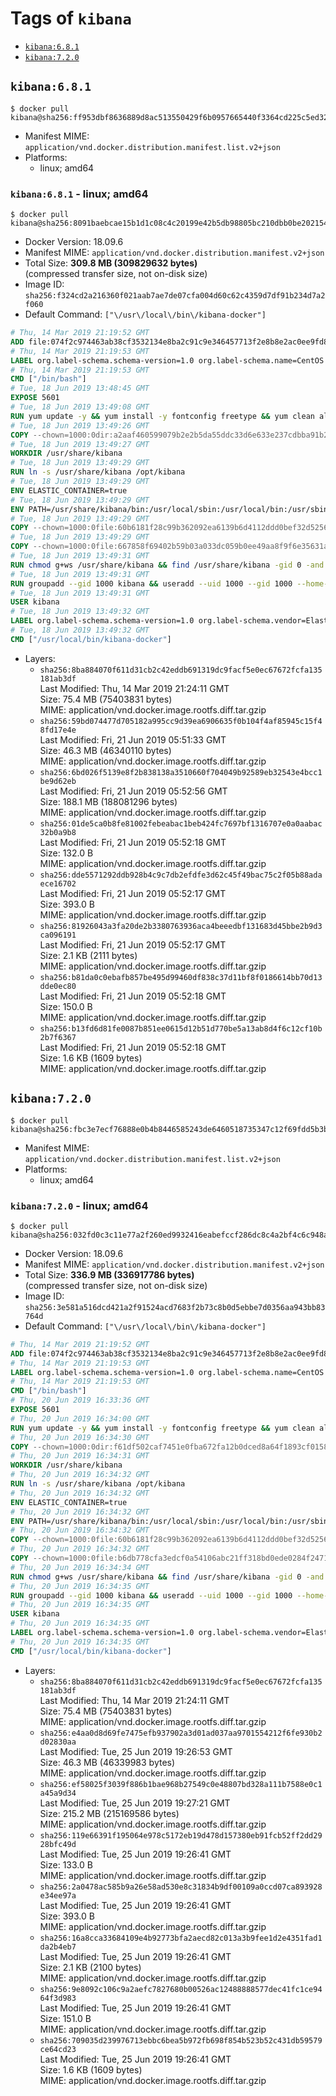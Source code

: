 <!-- THIS FILE IS GENERATED VIA './update-remote.sh' -->

# Tags of `kibana`

-	[`kibana:6.8.1`](#kibana681)
-	[`kibana:7.2.0`](#kibana720)

## `kibana:6.8.1`

```console
$ docker pull kibana@sha256:ff953dbf8636889d8ac513550429f6b0957665440f3364cd225c5ed32f5bb606
```

-	Manifest MIME: `application/vnd.docker.distribution.manifest.list.v2+json`
-	Platforms:
	-	linux; amd64

### `kibana:6.8.1` - linux; amd64

```console
$ docker pull kibana@sha256:8091baebcae15b1d1c08c4c20199e42b5db98805bc210dbb0be2021549af1680
```

-	Docker Version: 18.09.6
-	Manifest MIME: `application/vnd.docker.distribution.manifest.v2+json`
-	Total Size: **309.8 MB (309829632 bytes)**  
	(compressed transfer size, not on-disk size)
-	Image ID: `sha256:f324cd2a216360f021aab7ae7de07cfa004d60c62c4359d7df91b234d7a2f060`
-	Default Command: `["\/usr\/local\/bin\/kibana-docker"]`

```dockerfile
# Thu, 14 Mar 2019 21:19:52 GMT
ADD file:074f2c974463ab38cf3532134e8ba2c91c9e346457713f2e8b8e2ac0ee9fd83d in / 
# Thu, 14 Mar 2019 21:19:53 GMT
LABEL org.label-schema.schema-version=1.0 org.label-schema.name=CentOS Base Image org.label-schema.vendor=CentOS org.label-schema.license=GPLv2 org.label-schema.build-date=20190305
# Thu, 14 Mar 2019 21:19:53 GMT
CMD ["/bin/bash"]
# Tue, 18 Jun 2019 13:48:45 GMT
EXPOSE 5601
# Tue, 18 Jun 2019 13:49:08 GMT
RUN yum update -y && yum install -y fontconfig freetype && yum clean all
# Tue, 18 Jun 2019 13:49:26 GMT
COPY --chown=1000:0dir:a2aaf460599079b2e2b5da55ddc33d6e633e237cdbba91b2a62930d94eda5e8f in /usr/share/kibana 
# Tue, 18 Jun 2019 13:49:27 GMT
WORKDIR /usr/share/kibana
# Tue, 18 Jun 2019 13:49:29 GMT
RUN ln -s /usr/share/kibana /opt/kibana
# Tue, 18 Jun 2019 13:49:29 GMT
ENV ELASTIC_CONTAINER=true
# Tue, 18 Jun 2019 13:49:29 GMT
ENV PATH=/usr/share/kibana/bin:/usr/local/sbin:/usr/local/bin:/usr/sbin:/usr/bin:/sbin:/bin
# Tue, 18 Jun 2019 13:49:29 GMT
COPY --chown=1000:0file:60b6181f28c99b362092ea6139b6d4112ddd0bef32d52563c33b26bdc2b51318 in /usr/share/kibana/config/kibana.yml 
# Tue, 18 Jun 2019 13:49:29 GMT
COPY --chown=1000:0file:667858f69402b59b03a033dc059b0ee49aa8f9f6e35631a0b2b69db02aa496b3 in /usr/local/bin/ 
# Tue, 18 Jun 2019 13:49:31 GMT
RUN chmod g+ws /usr/share/kibana && find /usr/share/kibana -gid 0 -and -not -perm /g+w -exec chmod g+w {} \;
# Tue, 18 Jun 2019 13:49:31 GMT
RUN groupadd --gid 1000 kibana && useradd --uid 1000 --gid 1000 --home-dir /usr/share/kibana --no-create-home kibana
# Tue, 18 Jun 2019 13:49:31 GMT
USER kibana
# Tue, 18 Jun 2019 13:49:32 GMT
LABEL org.label-schema.schema-version=1.0 org.label-schema.vendor=Elastic org.label-schema.name=kibana org.label-schema.version=6.8.1 org.label-schema.url=https://www.elastic.co/products/kibana org.label-schema.vcs-url=https://github.com/elastic/kibana license=Elastic License
# Tue, 18 Jun 2019 13:49:32 GMT
CMD ["/usr/local/bin/kibana-docker"]
```

-	Layers:
	-	`sha256:8ba884070f611d31cb2c42eddb691319dc9facf5e0ec67672fcfa135181ab3df`  
		Last Modified: Thu, 14 Mar 2019 21:24:11 GMT  
		Size: 75.4 MB (75403831 bytes)  
		MIME: application/vnd.docker.image.rootfs.diff.tar.gzip
	-	`sha256:59bd074477d705182a995cc9d39ea6906635f0b104f4af85945c15f48fd17e4e`  
		Last Modified: Fri, 21 Jun 2019 05:51:33 GMT  
		Size: 46.3 MB (46340110 bytes)  
		MIME: application/vnd.docker.image.rootfs.diff.tar.gzip
	-	`sha256:6bd026f5139e8f2b838138a3510660f704049b92589eb32543e4bcc1be9d62eb`  
		Last Modified: Fri, 21 Jun 2019 05:52:56 GMT  
		Size: 188.1 MB (188081296 bytes)  
		MIME: application/vnd.docker.image.rootfs.diff.tar.gzip
	-	`sha256:01de5ca0b8fe81002febeabac1beb424fc7697bf1316707e0a0aabac32b0a9b8`  
		Last Modified: Fri, 21 Jun 2019 05:52:18 GMT  
		Size: 132.0 B  
		MIME: application/vnd.docker.image.rootfs.diff.tar.gzip
	-	`sha256:dde5571292ddb928b4c9c7db2efdfe3d62c45f49bac75c2f05b88adaece16702`  
		Last Modified: Fri, 21 Jun 2019 05:52:17 GMT  
		Size: 393.0 B  
		MIME: application/vnd.docker.image.rootfs.diff.tar.gzip
	-	`sha256:81926043a3fa20de2b3380763936aca4beeedbf131683d45bbe2b9d3ca096191`  
		Last Modified: Fri, 21 Jun 2019 05:52:17 GMT  
		Size: 2.1 KB (2111 bytes)  
		MIME: application/vnd.docker.image.rootfs.diff.tar.gzip
	-	`sha256:b81da0c0ebafb857be495d99460df838c37d11bf8f0186614bb70d13dde0ec80`  
		Last Modified: Fri, 21 Jun 2019 05:52:18 GMT  
		Size: 150.0 B  
		MIME: application/vnd.docker.image.rootfs.diff.tar.gzip
	-	`sha256:b13fd6d81fe0087b851ee0615d12b51d770be5a13ab8d4f6c12cf10b2b7f6367`  
		Last Modified: Fri, 21 Jun 2019 05:52:18 GMT  
		Size: 1.6 KB (1609 bytes)  
		MIME: application/vnd.docker.image.rootfs.diff.tar.gzip

## `kibana:7.2.0`

```console
$ docker pull kibana@sha256:fbc3e7ecf76888e0b4b8446585243de6460518735347c12f69fdd5b3ba031fbe
```

-	Manifest MIME: `application/vnd.docker.distribution.manifest.list.v2+json`
-	Platforms:
	-	linux; amd64

### `kibana:7.2.0` - linux; amd64

```console
$ docker pull kibana@sha256:032fd0c3c11e77a2f260ed9932416eabefccf286dc8c4a2bf4c6c948ab74e980
```

-	Docker Version: 18.09.6
-	Manifest MIME: `application/vnd.docker.distribution.manifest.v2+json`
-	Total Size: **336.9 MB (336917786 bytes)**  
	(compressed transfer size, not on-disk size)
-	Image ID: `sha256:3e581a516dcd421a2f91524acd7683f2b73c8b0d5ebbe7d0356aa943bb83764d`
-	Default Command: `["\/usr\/local\/bin\/kibana-docker"]`

```dockerfile
# Thu, 14 Mar 2019 21:19:52 GMT
ADD file:074f2c974463ab38cf3532134e8ba2c91c9e346457713f2e8b8e2ac0ee9fd83d in / 
# Thu, 14 Mar 2019 21:19:53 GMT
LABEL org.label-schema.schema-version=1.0 org.label-schema.name=CentOS Base Image org.label-schema.vendor=CentOS org.label-schema.license=GPLv2 org.label-schema.build-date=20190305
# Thu, 14 Mar 2019 21:19:53 GMT
CMD ["/bin/bash"]
# Thu, 20 Jun 2019 16:33:36 GMT
EXPOSE 5601
# Thu, 20 Jun 2019 16:34:00 GMT
RUN yum update -y && yum install -y fontconfig freetype && yum clean all
# Thu, 20 Jun 2019 16:34:30 GMT
COPY --chown=1000:0dir:f61df502caf7451e0fba672fa12b0dced8a64f1893cf01582fad3af48e07c353 in /usr/share/kibana 
# Thu, 20 Jun 2019 16:34:31 GMT
WORKDIR /usr/share/kibana
# Thu, 20 Jun 2019 16:34:32 GMT
RUN ln -s /usr/share/kibana /opt/kibana
# Thu, 20 Jun 2019 16:34:32 GMT
ENV ELASTIC_CONTAINER=true
# Thu, 20 Jun 2019 16:34:32 GMT
ENV PATH=/usr/share/kibana/bin:/usr/local/sbin:/usr/local/bin:/usr/sbin:/usr/bin:/sbin:/bin
# Thu, 20 Jun 2019 16:34:32 GMT
COPY --chown=1000:0file:60b6181f28c99b362092ea6139b6d4112ddd0bef32d52563c33b26bdc2b51318 in /usr/share/kibana/config/kibana.yml 
# Thu, 20 Jun 2019 16:34:32 GMT
COPY --chown=1000:0file:b6db778cfa3edcf0a54106abc21ff318bd0ede0284f2471172623218dc89d6ae in /usr/local/bin/ 
# Thu, 20 Jun 2019 16:34:34 GMT
RUN chmod g+ws /usr/share/kibana && find /usr/share/kibana -gid 0 -and -not -perm /g+w -exec chmod g+w {} \;
# Thu, 20 Jun 2019 16:34:35 GMT
RUN groupadd --gid 1000 kibana && useradd --uid 1000 --gid 1000 --home-dir /usr/share/kibana --no-create-home kibana
# Thu, 20 Jun 2019 16:34:35 GMT
USER kibana
# Thu, 20 Jun 2019 16:34:35 GMT
LABEL org.label-schema.schema-version=1.0 org.label-schema.vendor=Elastic org.label-schema.name=kibana org.label-schema.version=7.2.0 org.label-schema.url=https://www.elastic.co/products/kibana org.label-schema.vcs-url=https://github.com/elastic/kibana license=Elastic License
# Thu, 20 Jun 2019 16:34:35 GMT
CMD ["/usr/local/bin/kibana-docker"]
```

-	Layers:
	-	`sha256:8ba884070f611d31cb2c42eddb691319dc9facf5e0ec67672fcfa135181ab3df`  
		Last Modified: Thu, 14 Mar 2019 21:24:11 GMT  
		Size: 75.4 MB (75403831 bytes)  
		MIME: application/vnd.docker.image.rootfs.diff.tar.gzip
	-	`sha256:e4aa0d8d69fe7475efb937902a3d01ad037aa9701554212f6fe930b2d02830aa`  
		Last Modified: Tue, 25 Jun 2019 19:26:53 GMT  
		Size: 46.3 MB (46339983 bytes)  
		MIME: application/vnd.docker.image.rootfs.diff.tar.gzip
	-	`sha256:ef58025f3039f886b1bae968b27549c0e48807bd328a111b7588e0c1a45a9d34`  
		Last Modified: Tue, 25 Jun 2019 19:27:21 GMT  
		Size: 215.2 MB (215169586 bytes)  
		MIME: application/vnd.docker.image.rootfs.diff.tar.gzip
	-	`sha256:119e66391f195064e978c5172eb19d478d157380eb91fcb52ff2dd2928bfc49d`  
		Last Modified: Tue, 25 Jun 2019 19:26:41 GMT  
		Size: 133.0 B  
		MIME: application/vnd.docker.image.rootfs.diff.tar.gzip
	-	`sha256:2a0478ac585b9a26e58ad530e8c31834b9df00109a0ccd07ca893928e34ee97a`  
		Last Modified: Tue, 25 Jun 2019 19:26:41 GMT  
		Size: 393.0 B  
		MIME: application/vnd.docker.image.rootfs.diff.tar.gzip
	-	`sha256:16a8cca33684109e4b92773bfa2aecd82c013a3b9fee1d2e4351fad1da2b4eb7`  
		Last Modified: Tue, 25 Jun 2019 19:26:41 GMT  
		Size: 2.1 KB (2100 bytes)  
		MIME: application/vnd.docker.image.rootfs.diff.tar.gzip
	-	`sha256:9e8092c106c9a2aefc7827680b00526ac12488888577dec41fc1ce9464f3d983`  
		Last Modified: Tue, 25 Jun 2019 19:26:41 GMT  
		Size: 151.0 B  
		MIME: application/vnd.docker.image.rootfs.diff.tar.gzip
	-	`sha256:709035d239976713ebbc6bea5b972fb698f854b523b52c431db59579ce64cd23`  
		Last Modified: Tue, 25 Jun 2019 19:26:41 GMT  
		Size: 1.6 KB (1609 bytes)  
		MIME: application/vnd.docker.image.rootfs.diff.tar.gzip
